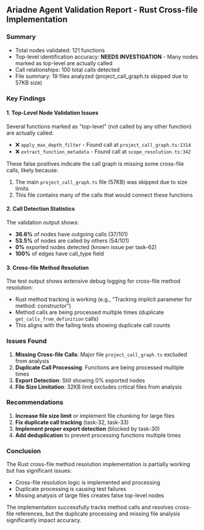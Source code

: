## Ariadne Agent Validation Report - Rust Cross-file Implementation

### Summary
- Total nodes validated: 121 functions
- Top-level identification accuracy: **NEEDS INVESTIGATION** - Many nodes marked as top-level are actually called
- Call relationships: 100 total calls detected
- File summary: 19 files analyzed (project_call_graph.ts skipped due to 57KB size)

### Key Findings

#### 1. Top-Level Node Validation Issues

Several functions marked as "top-level" (not called by any other function) are actually called:

- ❌ `apply_max_depth_filter` - Found call at `project_call_graph.ts:1314`
- ❌ `extract_function_metadata` - Found call at `scope_resolution.ts:342`

These false positives indicate the call graph is missing some cross-file calls, likely because:
1. The main `project_call_graph.ts` file (57KB) was skipped due to size limits
2. This file contains many of the calls that would connect these functions

#### 2. Call Detection Statistics

The validation output shows:
- **36.6%** of nodes have outgoing calls (37/101)
- **53.5%** of nodes are called by others (54/101)
- **0%** exported nodes detected (known issue per task-62)
- **100%** of edges have call_type field

#### 3. Cross-file Method Resolution

The test output shows extensive debug logging for cross-file method resolution:
- Rust method tracking is working (e.g., "Tracking implicit parameter for method: constructor")
- Method calls are being processed multiple times (duplicate `get_calls_from_definition` calls)
- This aligns with the failing tests showing duplicate call counts

### Issues Found

1. **Missing Cross-file Calls**: Major file `project_call_graph.ts` excluded from analysis
2. **Duplicate Call Processing**: Functions are being processed multiple times
3. **Export Detection**: Still showing 0% exported nodes
4. **File Size Limitation**: 32KB limit excludes critical files from analysis

### Recommendations

1. **Increase file size limit** or implement file chunking for large files
2. **Fix duplicate call tracking** (task-32, task-33)
3. **Implement proper export detection** (blocked by task-30)
4. **Add deduplication** to prevent processing functions multiple times

### Conclusion

The Rust cross-file method resolution implementation is partially working but has significant issues:
- Cross-file resolution logic is implemented and processing
- Duplicate processing is causing test failures
- Missing analysis of large files creates false top-level nodes

The implementation successfully tracks method calls and resolves cross-file references, but the duplicate processing and missing file analysis significantly impact accuracy.